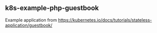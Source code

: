 ## k8s-example-php-guestbook
Example application from https://kubernetes.io/docs/tutorials/stateless-application/guestbook/
